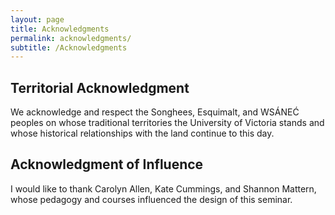 ```yaml
---
layout: page
title: Acknowledgments
permalink: acknowledgments/
subtitle: /Acknowledgments
---
```


## Territorial Acknowledgment 
We acknowledge and respect the Songhees, Esquimalt, and WSÁNEĆ peoples on whose traditional territories the University of Victoria stands and whose historical relationships with the land continue to this day.

## Acknowledgment of Influence 

I would like to thank Carolyn Allen, Kate Cummings, and Shannon Mattern, whose pedagogy and courses influenced the design of this seminar.  